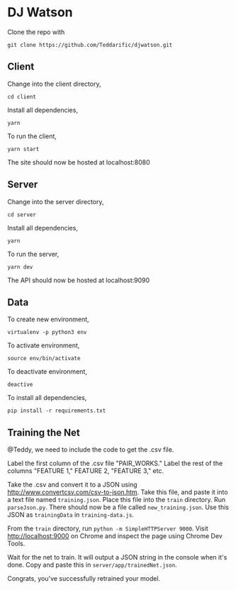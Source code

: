 # DJ Watson

Clone the repo with

````
git clone https://github.com/Teddarific/djwatson.git
````

## Client

Change into the client directory,

````
cd client
````

Install all dependencies,

````
yarn
````

To run the client,

````
yarn start
````

The site should now be hosted at localhost:8080

## Server

Change into the server directory,

````
cd server
````

Install all dependencies,

````
yarn
````

To run the server,

````
yarn dev
````

The API should now be hosted at localhost:9090

## Data

To create new environment,

````
virtualenv -p python3 env
````

To activate environment,

````
source env/bin/activate
````

To deactivate environment,

````
deactive
````

To install all dependencies,

````
pip install -r requirements.txt
````

## Training the Net

@Teddy, we need to include the code to get the .csv file.

Label the first column of the .csv file "PAIR_WORKS." Label the rest of the columns "FEATURE 1," FEATURE 2, "FEATURE 3," etc.

Take the .csv and convert it to a JSON using <http://www.convertcsv.com/csv-to-json.htm>. Take this file, and paste it into a text file named `training.json`. Place this file into the `train` directory. Run `parseJson.py`. There should now be a file called  `new_training.json`. Use this JSON as `trainingData` in `training-data.js`. 

From the `train` directory, run `python -m SimpleHTTPServer 9000`. Visit <http://localhost:9000> on Chrome and inspect the page using Chrome Dev Tools. 

Wait for the net to train. It will output a JSON string in the console when it's done. Copy and paste this in `server/app/trainedNet.json`. 

Congrats, you've successfully retrained your model.
